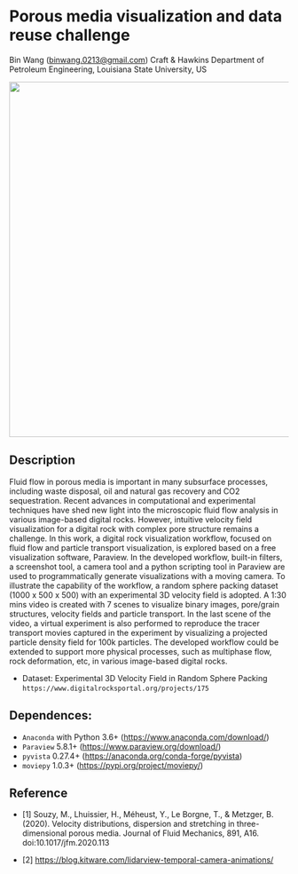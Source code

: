 Porous media visualization and data reuse challenge
==============================================================================================
Bin Wang (binwang.0213@gmail.com)
Craft & Hawkins Department of Petroleum Engineering, Louisiana State University, US

<p align="center">
<img src="../master/output/Cover.jpeg?raw=true" height="640" />
</p>

## Description

Fluid flow in porous media is important in many subsurface processes, including waste disposal, oil and natural gas recovery and CO2 sequestration. Recent advances in computational and experimental techniques have shed new light into the microscopic fluid flow analysis in various image-based digital rocks.  However, intuitive velocity field visualization for a digital rock with complex pore structure remains a challenge. In this work, a digital rock visualization workflow, focused on fluid flow and particle transport visualization, is explored based on a free visualization software, Paraview. In the developed workflow, built-in filters, a screenshot tool, a camera tool and a python scripting tool in Paraview are used to programmatically generate visualizations with a moving camera. To illustrate the capability of the workflow, a random sphere packing dataset (1000 x 500 x 500) with an experimental 3D velocity field is adopted. A 1:30 mins video is created with 7 scenes to visualize binary images, pore/grain structures, velocity fields and particle transport. In the last scene of the video, a virtual experiment is also performed to reproduce the tracer transport movies captured in the experiment by visualizing a projected particle density field for 100k particles. The developed workflow could be extended to support more physical processes, such as multiphase flow, rock deformation, etc, in various image-based digital rocks.

* Dataset: Experimental 3D Velocity Field in Random Sphere Packing `https://www.digitalrocksportal.org/projects/175`

## Dependences:
* `Anaconda` with Python 3.6+ (https://www.anaconda.com/download/)
* `Paraview` 5.8.1+ (https://www.paraview.org/download/)
* `pyvista` 0.27.4+ (https://anaconda.org/conda-forge/pyvista)
* `moviepy` 1.0.3+ (https://pypi.org/project/moviepy/)

## Reference
* [1] Souzy, M., Lhuissier, H., Méheust, Y., Le Borgne, T., & Metzger, B. (2020). Velocity distributions, dispersion and stretching in three-dimensional porous media. Journal of Fluid Mechanics, 891, A16. doi:10.1017/jfm.2020.113

* [2] https://blog.kitware.com/lidarview-temporal-camera-animations/
